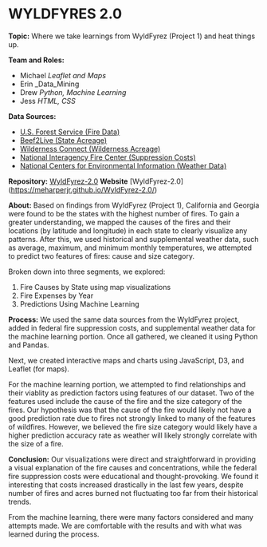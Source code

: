 # WYLDFYRES 2.0
**Topic:**  Where we take learnings from WyldFyrez (Project 1) and heat things up.

**Team and Roles:** 
- Michael _Leaflet and Maps_
- Erin _Data_Mining
- Drew _Python, Machine Learning_
- Jess _HTML, CSS_

**Data Sources:** 
- [U.S. Forest Service (Fire Data)](https://enterprisecontent-usfs.opendata.arcgis.com/datasets/e4d020cb51304d5194860d4464da7ba7_0)
- [Beef2Live (State Acreage)](https://beef2live.com/story-ranking-states-total-acres-0-108930)
- [Wilderness Connect (Wilderness Acreage)](https://www.wilderness.net/NWPS/chartResults?chartType=AcreageByStateMost)
- [National Interagency Fire Center (Suppression Costs)](https://www.nifc.gov/fireInfo/fireInfo_documents/SuppCosts.pdf)
- [National Centers for Environmental Information (Weather Data)](https://www.ncdc.noaa.gov/cag/statewide/time-series/9/tmin/all/1/1992-2005?base_prd=true&begbaseyear=2005&endbaseyear=2005&trend=true&trend_base=10&begtrendyear=2005&endtrendyear=2015)


**Repository:** [WyldFyrez-2.0](https://github.com/meharperjr/WyldFyrez-2.0)
**Website** [WyldFyrez-2.0] (https://meharperjr.github.io/WyldFyrez-2.0/)

**About:**
Based on findings from WyldFyrez (Project 1), California and Georgia were found to be the states with the highest number of fires. To gain a greater understanding, we mapped the causes of the fires and their locations (by latitude and longitude) in each state to clearly visualize any patterns. After this, we used historical and supplemental weather data, such as average, maximum, and minimum monthly temperatures, we attempted to predict two features of fires: cause and size category.

Broken down into three segments, we explored:
1. Fire Causes by State using map visualizations
2. Fire Expenses by Year
3. Predictions Using Machine Learning

**Process:**
We used the same data sources from the WyldFyrez project, added in federal fire suppression costs, and supplemental weather data for the machine learning portion. Once all gathered, we cleaned it using Python and Pandas.

Next, we created interactive maps and charts using JavaScript, D3, and Leaflet (for maps).

For the machine learning portion, we attempted to find relationships and their viablity as prediction factors using features of our dataset. Two of the features used include the cause of the fire and the size category of the fires. Our hypothesis was that the cause of the fire would likely not have a good prediction rate due to fires not strongly linked to many of the features of wildfires. However, we believed the fire size category would likely have a higher prediction accuracy rate as weather will likely strongly correlate with the size of a fire.


**Conclusion:**
Our visualizations were direct and straightforward in providing a visual explanation of the fire causes and concentrations, while the federal fire suppression costs were educational and thought-provoking. We found it interesting that costs increased drastically in the last few years, despite number of fires and acres burned not fluctuating too far from their historical trends. 

From the machine learning, there were many factors considered and many attempts made. We are comfortable with the results and with what was learned during the process.
